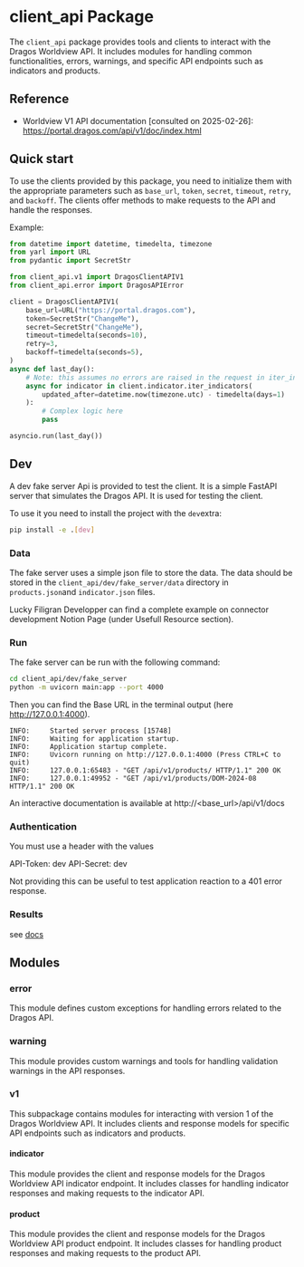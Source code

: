 # client_api Package

The `client_api` package provides tools and clients to interact with the Dragos Worldview API. It includes modules for handling common functionalities, errors, warnings, and specific API endpoints such as indicators and products.

## Reference

- Worldview V1 API documentation [consulted on 2025-02-26]: https://portal.dragos.com/api/v1/doc/index.html

## Quick start

To use the clients provided by this package, you need to initialize them with the appropriate parameters such as `base_url`, `token`, `secret`, `timeout`, `retry`, and `backoff`. The clients offer methods to make requests to the API and handle the responses.

Example:

```python
from datetime import datetime, timedelta, timezone
from yarl import URL
from pydantic import SecretStr

from client_api.v1 import DragosClientAPIV1
from client_api.error import DragosAPIError

client = DragosClientAPIV1(
    base_url=URL("https://portal.dragos.com"),
    token=SecretStr("ChangeMe"),
    secret=SecretStr("ChangeMe"),
    timeout=timedelta(seconds=10),
    retry=3,
    backoff=timedelta(seconds=5),
)
async def last_day():
    # Note: this assumes no errors are raised in the request in iter_indicators.
    async for indicator in client.indicator.iter_indicators(
        updated_after=datetime.now(timezone.utc) - timedelta(days=1)
    ):
        # Complex logic here
        pass

asyncio.run(last_day())
```


## Dev

A dev fake server Api is provided to test the client. It is a simple FastAPI server that simulates the Dragos API. It is used for testing the client.

To use it you need to install the project with the `dev`extra:

```bash
pip install -e .[dev]
```

### Data
The fake server uses a simple json file to store the data. The data should be stored in the `client_api/dev/fake_server/data` directory in `products.json`and `indicator.json` files.	

Lucky Filigran Developper can find a complete example on connector development Notion Page (under Usefull Resource section).

### Run

The fake server can be run with the following command:

```bash
cd client_api/dev/fake_server
python -m uvicorn main:app --port 4000 
```
Then you can find the Base URL in the terminal output (here http://127.0.0.1:4000).
```
INFO:     Started server process [15748]
INFO:     Waiting for application startup.
INFO:     Application startup complete.
INFO:     Uvicorn running on http://127.0.0.1:4000 (Press CTRL+C to quit)      
INFO:     127.0.0.1:65483 - "GET /api/v1/products/ HTTP/1.1" 200 OK
INFO:     127.0.0.1:49952 - "GET /api/v1/products/DOM-2024-08 HTTP/1.1" 200 OK
```

An interactive documentation is available at http://<base_url>/api/v1/docs

### Authentication

You must use a header with the values 

API-Token: dev
API-Secret: dev

Not providing this can be useful to test application reaction to a 401 error response.

### Results

see [docs](./dev/docs/)

## Modules

### error
This module defines custom exceptions for handling errors related to the Dragos API.

### warning
This module provides custom warnings and tools for handling validation warnings in the API responses.

### v1
This subpackage contains modules for interacting with version 1 of the Dragos Worldview API. It includes clients and response models for specific API endpoints such as indicators and products.

#### indicator
This module provides the client and response models for the Dragos Worldview API indicator endpoint. It includes classes for handling indicator responses and making requests to the indicator API.

#### product
This module provides the client and response models for the Dragos Worldview API product endpoint. It includes classes for handling product responses and making requests to the product API.
